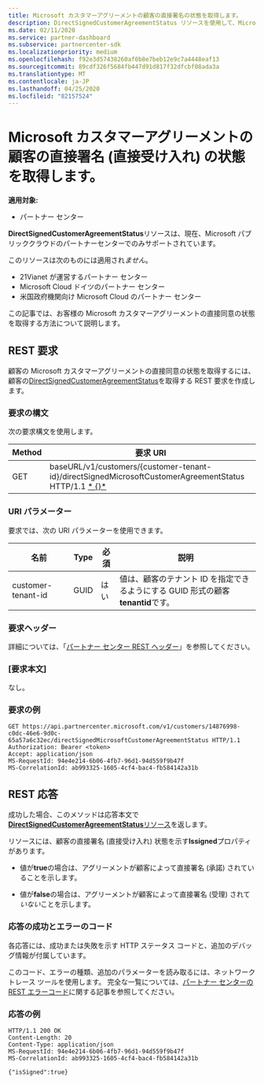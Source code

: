 ```yaml
---
title: Microsoft カスタマーアグリーメントの顧客の直接署名の状態を取得します。
description: DirectSignedCustomerAgreementStatus リソースを使用して、Microsoft カスタマーアグリーメントの顧客の直接署名 (直接承諾) の状態を取得できます。
ms.date: 02/11/2020
ms.service: partner-dashboard
ms.subservice: partnercenter-sdk
ms.localizationpriority: medium
ms.openlocfilehash: f92e3d57438260af0b8e7beb12e9c7a4448eaf13
ms.sourcegitcommit: 89cdf326f5684fb447d91d817f32dfcbf08ada3a
ms.translationtype: MT
ms.contentlocale: ja-JP
ms.lasthandoff: 04/25/2020
ms.locfileid: "82157524"
---
```

# <a name="get-the-status-of-a-customers-direct-signing-direct-acceptance-of-microsoft-customer-agreement"></a>Microsoft カスタマーアグリーメントの顧客の直接署名 (直接受け入れ) の状態を取得します。

**適用対象:**

- パートナー センター

**DirectSignedCustomerAgreementStatus**リソースは、現在、Microsoft パブリッククラウドのパートナーセンターでのみサポートされています。

このリソースは次のものには適用され*ません*。

- 21Vianet が運営するパートナー センター
- Microsoft Cloud ドイツのパートナー センター
- 米国政府機関向け Microsoft Cloud のパートナー センター

この記事では、お客様の Microsoft カスタマーアグリーメントの直接同意の状態を取得する方法について説明します。

## <a name="rest-request"></a>REST 要求

顧客の Microsoft カスタマーアグリーメントの直接同意の状態を取得するには、顧客の[DirectSignedCustomerAgreementStatus](./customer-agreement-direct-sign-status-resource.md)を取得する REST 要求を作成します。

### <a name="request-syntax"></a>要求の構文

次の要求構文を使用します。

| Method | 要求 URI                                                                                      |
|--------|--------------------------------------------------------------------------------------------------|
| GET    | baseURL/v1/customers/{customer-tenant-id}/directSignedMicrosoftCustomerAgreementStatus HTTP/1.1 [* \{\}*](partner-center-rest-urls.md) |

### <a name="uri-parameters"></a>URI パラメーター

要求では、次の URI パラメーターを使用できます。

| 名前             | Type | 必須 | 説明                                                                               |
|------------------|------|----------|-------------------------------------------------------------------------------------------|
| customer-tenant-id | GUID | はい | 値は、顧客のテナント ID を指定できるようにする GUID 形式の顧客**tenantid**です。 |

### <a name="request-headers"></a>要求ヘッダー

詳細については、「[パートナー センター REST ヘッダー](headers.md)」を参照してください。

### <a name="request-body"></a>[要求本文]

なし。

### <a name="request-example"></a>要求の例

```http
GET https://api.partnercenter.microsoft.com/v1/customers/14876998-c0dc-46e6-9d0c-65a57a6c32ec/directSignedMicrosoftCustomerAgreementStatus HTTP/1.1
Authorization: Bearer <token>
Accept: application/json
MS-RequestId: 94e4e214-6b06-4fb7-96d1-94d559f9b47f
MS-CorrelationId: ab993325-1605-4cf4-bac4-fb584142a31b
```

## <a name="rest-response"></a>REST 応答

成功した場合、このメソッドは応答本文で[ **DirectSignedCustomerAgreementStatus**リソース](./customer-agreement-direct-sign-status-resource.md)を返します。

リソースには、顧客の直接署名 (直接受け入れ) 状態を示す**Issigned**プロパティがあります。

- 値が**true**の場合は、アグリーメントが顧客によって直接署名 (承諾) されていることを示します。

- 値が**false**の場合は、アグリーメントが顧客によって直接署名 (受理) されて*いない*ことを示します。

### <a name="response-success-and-error-codes"></a>応答の成功とエラーのコード

各応答には、成功または失敗を示す HTTP ステータス コードと、追加のデバッグ情報が付属しています。

このコード、エラーの種類、追加のパラメーターを読み取るには、ネットワーク トレース ツールを使用します。 完全な一覧については、[パートナー センターの REST エラーコード](error-codes.md)に関する記事を参照してください。

### <a name="response-example"></a>応答の例

```http
HTTP/1.1 200 OK
Content-Length: 20
Content-Type: application/json
MS-RequestId: 94e4e214-6b06-4fb7-96d1-94d559f9b47f
MS-CorrelationId: ab993325-1605-4cf4-bac4-fb584142a31b

{"isSigned":true}
```
